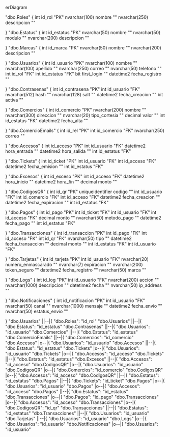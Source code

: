 erDiagram
      
"dbo.Roles" {
    int id_rol "PK"
          nvarchar(100) nombre ""
          nvarchar(250) descripcion ""
          
}
"dbo.Estatus" {
    int id_estatus "PK"
          nvarchar(50) nombre ""
          nvarchar(50) modulo ""
          nvarchar(200) descripcion ""
          
}
"dbo.Marcas" {
    int id_marca "PK"
          nvarchar(50) nombre ""
          nvarchar(200) descripcion ""
          
}
"dbo.Usuarios" {
    int id_usuario "PK"
          nvarchar(100) nombre ""
          nvarchar(100) apellido ""
          nvarchar(250) correo ""
          nvarchar(50) telefono ""
          int id_rol "FK"
          int id_estatus "FK"
          bit first_login ""
          datetime2 fecha_registro ""
          
}
"dbo.Contrasenas" {
    int id_contrasena "PK"
          int id_usuario "FK"
          nvarchar(512) hash ""
          nvarchar(128) salt ""
          datetime2 fecha_creacion ""
          bit activa ""
          
}
"dbo.Comercios" {
    int id_comercio "PK"
          nvarchar(200) nombre ""
          nvarchar(300) direccion ""
          nvarchar(20) tipo_cortesia ""
          decimal valor ""
          int id_estatus "FK"
          datetime2 fecha_alta ""
          
}
"dbo.ComercioEmails" {
    int id_rel "PK"
          int id_comercio "FK"
          nvarchar(250) correo ""
          
}
"dbo.Accesos" {
    int id_acceso "PK"
          int id_usuario "FK"
          datetime2 hora_entrada ""
          datetime2 hora_salida ""
          int id_estatus "FK"
          
}
"dbo.Tickets" {
    int id_ticket "PK"
          int id_usuario "FK"
          int id_acceso "FK"
          datetime2 fecha_emision ""
          int id_estatus "FK"
          
}
"dbo.Excesos" {
    int id_exceso "PK"
          int id_acceso "FK"
          datetime2 hora_inicio ""
          datetime2 hora_fin ""
          decimal monto ""
          
}
"dbo.CodigosQR" {
    int id_qr "PK"
          uniqueidentifier codigo ""
          int id_usuario "FK"
          int id_comercio "FK"
          int id_acceso "FK"
          datetime2 fecha_creacion ""
          datetime2 fecha_expiracion ""
          int id_estatus "FK"
          
}
"dbo.Pagos" {
    int id_pago "PK"
          int id_ticket "FK"
          int id_usuario "FK"
          int id_acceso "FK"
          decimal monto ""
          nvarchar(50) metodo_pago ""
          datetime2 fecha_pago ""
          int id_estatus "FK"
          
}
"dbo.Transacciones" {
    int id_transaccion "PK"
          int id_pago "FK"
          int id_acceso "FK"
          int id_qr "FK"
          nvarchar(50) tipo ""
          datetime2 fecha_transaccion ""
          decimal monto ""
          int id_estatus "FK"
          int id_usuario "FK"
          
}
"dbo.Tarjetas" {
    int id_tarjeta "PK"
          int id_usuario "FK"
          nvarchar(20) numero_enmascarado ""
          nvarchar(7) expiracion ""
          nvarchar(200) token_seguro ""
          datetime2 fecha_registro ""
          nvarchar(50) marca ""
          
}
"dbo.Logs" {
    int id_log "PK"
          int id_usuario "FK"
          nvarchar(200) accion ""
          nvarchar(1000) descripcion ""
          datetime2 fecha ""
          nvarchar(50) ip_address ""
          
}
"dbo.Notificaciones" {
    int id_notificacion "PK"
          int id_usuario "FK"
          nvarchar(50) canal ""
          nvarchar(1000) mensaje ""
          datetime2 fecha_envio ""
          nvarchar(50) estatus_envio ""
          
}
      "dbo.Usuarios" ||--|{ "dbo.Roles": "id_rol"
"dbo.Usuarios" ||--|{ "dbo.Estatus": "id_estatus"
"dbo.Contrasenas" ||--|{ "dbo.Usuarios": "id_usuario"
"dbo.Comercios" ||--|{ "dbo.Estatus": "id_estatus"
"dbo.ComercioEmails" ||--|{ "dbo.Comercios": "id_comercio"
"dbo.Accesos" |o--|{ "dbo.Usuarios": "id_usuario"
"dbo.Accesos" ||--|{ "dbo.Estatus": "id_estatus"
"dbo.Tickets" |o--|{ "dbo.Usuarios": "id_usuario"
"dbo.Tickets" |o--|{ "dbo.Accesos": "id_acceso"
"dbo.Tickets" ||--|{ "dbo.Estatus": "id_estatus"
"dbo.Excesos" ||--|{ "dbo.Accesos": "id_acceso"
"dbo.CodigosQR" |o--|{ "dbo.Usuarios": "id_usuario"
"dbo.CodigosQR" |o--|{ "dbo.Comercios": "id_comercio"
"dbo.CodigosQR" |o--|{ "dbo.Accesos": "id_acceso"
"dbo.CodigosQR" ||--|{ "dbo.Estatus": "id_estatus"
"dbo.Pagos" ||--|{ "dbo.Tickets": "id_ticket"
"dbo.Pagos" |o--|{ "dbo.Usuarios": "id_usuario"
"dbo.Pagos" |o--|{ "dbo.Accesos": "id_acceso"
"dbo.Pagos" ||--|{ "dbo.Estatus": "id_estatus"
"dbo.Transacciones" |o--|{ "dbo.Pagos": "id_pago"
"dbo.Transacciones" |o--|{ "dbo.Accesos": "id_acceso"
"dbo.Transacciones" |o--|{ "dbo.CodigosQR": "id_qr"
"dbo.Transacciones" ||--|{ "dbo.Estatus": "id_estatus"
"dbo.Transacciones" ||--|{ "dbo.Usuarios": "id_usuario"
"dbo.Tarjetas" ||--|{ "dbo.Usuarios": "id_usuario"
"dbo.Logs" |o--|{ "dbo.Usuarios": "id_usuario"
"dbo.Notificaciones" |o--|{ "dbo.Usuarios": "id_usuario"
